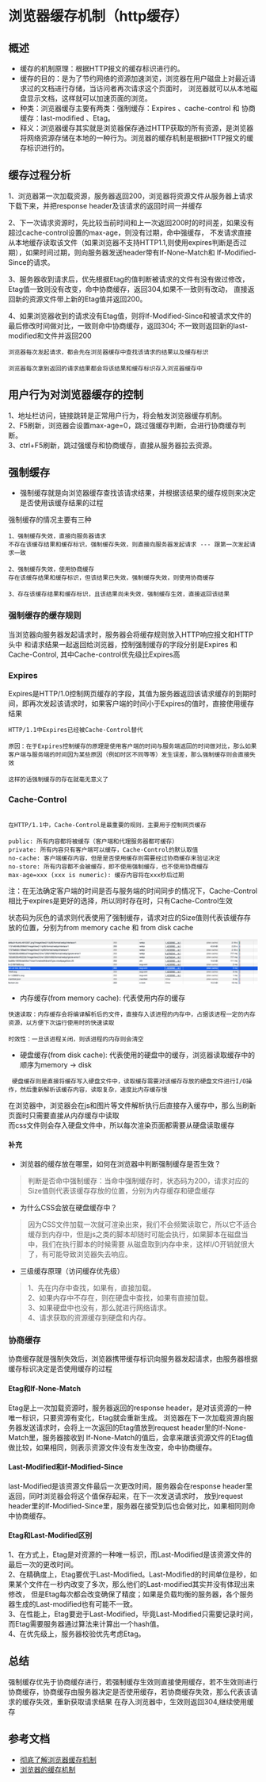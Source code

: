# 浏览器缓存机制（http缓存）
## 概述
* 缓存的机制原理：根据HTTP报文的缓存标识进行的。
* 缓存的目的：是为了节约网络的资源加速浏览，浏览器在用户磁盘上对最近请求过的文档进行存储，当访问者再次请求这个页面时，
浏览器就可以从本地磁盘显示文档，这样就可以加速页面的浏览。
* 种类：浏览器缓存主要有两类：强制缓存：Expires 、cache-control 和 协商缓存：last-modified 、Etag。
* 释义：浏览器缓存其实就是浏览器保存通过HTTP获取的所有资源，是浏览器将网络资源存储在本地的一种行为。浏览器的缓存机制是根据HTTP报文的缓存标识进行的。

## 缓存过程分析

1、浏览器第一次加载资源，服务器返回200，浏览器将资源文件从服务器上请求下载下来，并把response header及该请求的返回时间一并缓存<br>

2、下一次请求资源时，先比较当前时间和上一次返回200时的时间差，如果没有超过cache-control设置的max-age，则没有过期，命中强缓存，
不发请求直接从本地缓存读取该文件（如果浏览器不支持HTTP1.1,则使用expires判断是否过期），如果时间过期，则向服务器发送header带有If-None-Match和
If-Modified-Since的请求。<br>

3、服务器收到请求后，优先根据Etag的值判断被请求的文件有没有做过修改，Etag值一致则没有改变，命中协商缓存，返回304,如果不一致则有改动，
直接返回新的资源文件带上新的Etag值并返回200。<br>

4、如果浏览器收到的请求没有Etag值，则将If-Modified-Since和被请求文件的最后修改时间做对比，一致则命中协商缓存，返回304;
不一致则返回新的last-modified和文件并返回200

```$xslt
浏览器每次发起请求，都会先在浏览器缓存中查找该请求的结果以及缓存标识

浏览器每次拿到返回的请求结果都会将该结果和缓存标识存入浏览器缓存中
```

## 用户行为对浏览器缓存的控制
1、地址栏访问，链接跳转是正常用户行为，将会触发浏览器缓存机制。<br>
2、F5刷新，浏览器会设置max-age=0，跳过强缓存判断，会进行协商缓存判断。<br>
3、ctrl+F5刷新，跳过强缓存和协商缓存，直接从服务器拉去资源。

## 强制缓存
* 强制缓存就是向浏览器缓存查找该请求结果，并根据该结果的缓存规则来决定是否使用该缓存结果的过程<br>

强制缓存的情况主要有三种

```$xslt
1、强制缓存失效，直接向服务器请求
不存在该缓存结果和缓存标识，强制缓存失效，则直接向服务器发起请求 --- 跟第一次发起请求一致

2、强制缓存失效，使用协商缓存
存在该缓存结果和缓存标识，但该结果已失效，强制缓存失效，则使用协商缓存

3、存在该缓存结果和缓存标识，且该结果尚未失效，强制缓存生效，直接返回该结果
```
### 强制缓存的缓存规则
当浏览器向服务器发起请求时，服务器会将缓存规则放入HTTP响应报文和HTTP头中  和请求结果一起返回给浏览器，控制强制缓存的字段分别是Expires 和 Cache-Control,
其中Cache-control优先级比Expires高

### Expires
Expires是HTTP/1.0控制网页缓存的字段，其值为服务器返回该请求缓存的到期时间，即再次发起该请求时，如果客户端的时间小于Expires的值时，直接使用缓存结果

```$xslt
HTTP/1.1中Expires已经被Cache-Control替代

原因：在于Expires控制缓存的原理是使用客户端的时间与服务端返回的时间做对比，那么如果客户端与服务端的时间因为某些原因（例如时区不同等等）发生误差，那么强制缓存则会直接失效

这样的话强制缓存的存在就毫无意义了
```

### Cache-Control
```$xslt

在HTTP/1.1中，Cache-Control是最重要的规则，主要用于控制网页缓存

public: 所有内容都将被缓存（客户端和代理服务器都可缓存）
private: 所有内容只有客户端可以缓存，Cache-Control的默认取值
no-cache: 客户端缓存内容，但是是否使用缓存则需要经过协商缓存来验证决定
no-store: 所有内容都不会被缓存，即不使用强制缓存，也不使用协商缓存
max-age=xxx (xxx is numeric): 缓存内容将在xxx秒后过期

```
注：在无法确定客户端的时间是否与服务端的时间同步的情况下，Cache-Control相比于expires是更好的选择，所以同时存在时，只有Cache-Control生效


状态码为灰色的请求则代表使用了强制缓存，请求对应的Size值则代表该缓存存放的位置，分别为from memory cache 和 from disk cache<br>

![mahua](./img/cache-example.png)

* 内存缓存(from memory cache): 代表使用内存的缓存
```$xslt
快速读取：内存缓存会将编译解析后的文件，直接存入该进程的内存中，占据该进程一定的内存资源，以方便下次运行使用时的快速读取

时效性：一旦该进程关闭，则该进程的内存则会清空
```
* 硬盘缓存(from disk cache): 代表使用的硬盘中的缓存，浏览器读取缓存中的顺序为memory -> disk
```$xslt
 硬盘缓存则是直接将缓存写入硬盘文件中，读取缓存需要对该缓存存放的硬盘文件进行I/O操作，然后重新解析该缓存内容，读取复杂，速度比内存缓存慢
```

在浏览器中，浏览器会在js和图片等文件解析执行后直接存入缓存中，那么当刷新页面时只需要直接从内存缓存中读取<br>
而css文件则会存入硬盘文件中，所以每次渲染页面都需要从硬盘读取缓存

#### 补充 
* 浏览器的缓存放在哪里，如何在浏览器中判断强制缓存是否生效？
>判断是否命中强制缓存：当命中强制缓存时，状态码为200，请求对应的Size值则代表该缓存存放的位置，分别为内存缓存和硬盘缓存

* 为什么CSS会放在硬盘缓存中？
>因为CSS文件加载一次就可渲染出来，我们不会频繁读取它，所以它不适合缓存到内存中，但是js之类的脚本却随时可能会执行，如果脚本在磁盘当中，我们在执行脚本的时候需要
从磁盘取到内存中来，这样I/O开销就很大了，有可能导致浏览器失去响应。

* 三级缓存原理（访问缓存优先级）
>1、先在内存中查找，如果有，直接加载。<br>
2、如果内存中不存在，则在硬盘中查找，如果有直接加载。<br>
3、如果硬盘中也没有，那么就进行网络请求。<br>
4、请求获取的资源缓存到硬盘和内存。

### 协商缓存
协商缓存就是强制失效后，浏览器携带缓存标识向服务器发起请求，由服务器根据缓存标识决定是否使用缓存的过程

#### Etag和If-None-Match
Etag是上一次加载资源时，服务器返回的response header，是对该资源的一种唯一标识，只要资源有变化，Etag就会重新生成。
浏览器在下一次加载资源向服务器发送请求时，会将上一次返回的Etag值放到request header里的If-None-Match里，服务器接收到
If-None-Match的值后，会拿来跟该资源文件的Etag值做比较，如果相同，则表示资源文件没有发生改变，命中协商缓存。

#### Last-Modified和if-Modified-Since
last-Modified是该资源文件最后一次更改时间，服务器会在response header里返回，同时浏览器会将这个值保存起来，在下一次发送请求时，
放到request header里的If-Modified-Since里，服务器在接受到后也会做对比，如果相同则命中协商缓存。

#### Etag和Last-Modified区别
1、在方式上，Etag是对资源的一种唯一标识，而Last-Modified是该资源文件的最后一次的更改时间。<br>
2、在精确度上，Etag要优于Last-Modified。Last-Modified的时间单位是秒，如果某个文件在一秒内改变了多次，那么他们的Last-modified其实并没有体现出来修改，
但是Etag每次都会改变确保了精度；如果是负载均衡的服务器，各个服务器生成的Last-modified也有可能不一致。<br>
3、在性能上，Etag要逊于Last-Modified，毕竟Last-Modified只需要记录时间，而Etag需要服务器通过算法来计算出一个hash值。<br>
4、在优先级上，服务器校验优先考虑Etag。

## 总结
强制缓存优先于协商缓存进行，若强制缓存生效则直接使用缓存，若不生效则进行协商缓存，协商缓存由服务器决定是否使用缓存，若协商缓存失效，那么代表该请求的缓存失效，重新获取请求结果
在存入浏览器中，生效则返回304,继续使用缓存


## 参考文档
* [彻底了解浏览器缓存机制](https://juejin.im/entry/5ad86c16f265da505a77dca4)
* [浏览器的缓存机制](https://bbs.huaweicloud.com/blogs/163604)
